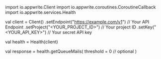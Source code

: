 import io.appwrite.Client
import io.appwrite.coroutines.CoroutineCallback
import io.appwrite.services.Health

val client = Client()
    .setEndpoint("https://example.com/v1") // Your API Endpoint
    .setProject("<YOUR_PROJECT_ID>") // Your project ID
    .setKey("<YOUR_API_KEY>") // Your secret API key

val health = Health(client)

val response = health.getQueueMails(
    threshold = 0 // optional
)

